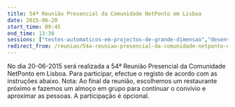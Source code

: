 ```yaml
---
title: 54ª Reunião Presencial da Comunidade NetPonto em Lisboa
date: 2015-06-20
start_time: 09:45
end_time: 13:30
sessions: ["testes-automaticos-em-projectos-de-grande-dimensao","desenvolvimento-wcf-cross-platform-usando-xamarin"]
redirect_from: /reuniao/54a-reuniao-presencial-da-comunidade-netponto-em-lisboa/
---
```

No dia 20-06-2015 será realizada a 54ª Reunião Presencial da Comunidade NetPonto em Lisboa. Para participar, efectue o registo de acordo com as instruções abaixo.
Nota: Ao final da reunião, escolhemos um restaurante próximo e fazemos um almoço em grupo para continuar o convívio e aproximar as pessoas. A participação é opcional.